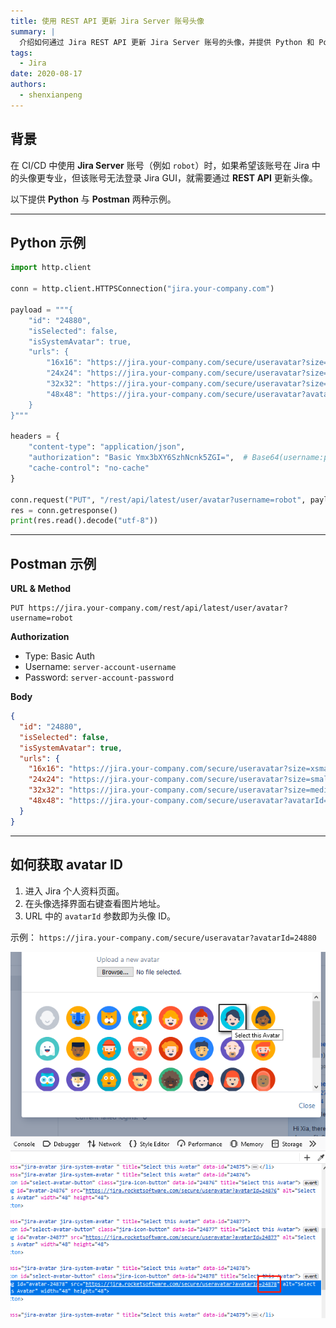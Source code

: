 ```yaml
---
title: 使用 REST API 更新 Jira Server 账号头像
summary: |
  介绍如何通过 Jira REST API 更新 Jira Server 账号的头像，并提供 Python 和 Postman 示例。
tags:
  - Jira
date: 2020-08-17
authors:
  - shenxianpeng
---
```


## 背景

在 CI/CD 中使用 **Jira Server** 账号（例如 `robot`）时，如果希望该账号在 Jira 中的头像更专业，但该账号无法登录 Jira GUI，就需要通过 **REST API** 更新头像。

以下提供 **Python** 与 **Postman** 两种示例。

---

## Python 示例

```python
import http.client

conn = http.client.HTTPSConnection("jira.your-company.com")

payload = """{
    "id": "24880",
    "isSelected": false,
    "isSystemAvatar": true,
    "urls": {
        "16x16": "https://jira.your-company.com/secure/useravatar?size=xsmall&avatarId=24880",
        "24x24": "https://jira.your-company.com/secure/useravatar?size=small&avatarId=24880",
        "32x32": "https://jira.your-company.com/secure/useravatar?size=medium&avatarId=24880",
        "48x48": "https://jira.your-company.com/secure/useravatar?avatarId=24880"
    }
}"""

headers = {
    "content-type": "application/json",
    "authorization": "Basic Ymx3bXY6SzhNcnk5ZGI=",  # Base64(username:password)
    "cache-control": "no-cache"
}

conn.request("PUT", "/rest/api/latest/user/avatar?username=robot", payload, headers)
res = conn.getresponse()
print(res.read().decode("utf-8"))
```

---

## Postman 示例

**URL & Method**

```
PUT https://jira.your-company.com/rest/api/latest/user/avatar?username=robot
```

**Authorization**

* Type: Basic Auth
* Username: `server-account-username`
* Password: `server-account-password`

**Body**

```json
{
  "id": "24880",
  "isSelected": false,
  "isSystemAvatar": true,
  "urls": {
    "16x16": "https://jira.your-company.com/secure/useravatar?size=xsmall&avatarId=24880",
    "24x24": "https://jira.your-company.com/secure/useravatar?size=small&avatarId=24880",
    "32x32": "https://jira.your-company.com/secure/useravatar?size=medium&avatarId=24880",
    "48x48": "https://jira.your-company.com/secure/useravatar?avatarId=24880"
  }
}
```

---

## 如何获取 avatar ID

1. 进入 Jira 个人资料页面。
2. 在头像选择界面右键查看图片地址。
3. URL 中的 `avatarId` 参数即为头像 ID。

示例：
`https://jira.your-company.com/secure/useravatar?avatarId=24880`

![find avatar id](find-avatar-id.png)
